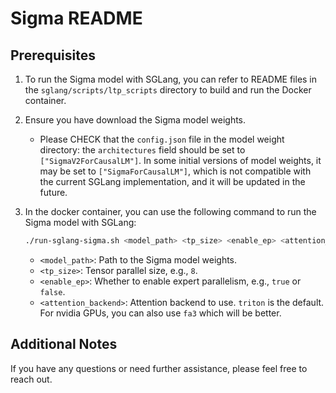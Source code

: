 # Sigma README

## Prerequisites

1. To run the Sigma model with SGLang, you can refer to README files in the `sglang/scripts/ltp_scripts` directory to build and run the Docker container.

2. Ensure you have download the Sigma model weights.
    - Please CHECK that the `config.json` file in the model weight directory: the `architectures` field should be set to `["SigmaV2ForCausalLM"]`. In some initial versions of model weights, it may be set to `["SigmaForCausalLM"]`, which is not compatible with the current SGLang implementation, and it will be updated in the future.

3. In the docker container, you can use the following command to run the Sigma model with SGLang:

   ```bash
   ./run-sglang-sigma.sh <model_path> <tp_size> <enable_ep> <attention_backend>
   ```

    - `<model_path>`: Path to the Sigma model weights.
    - `<tp_size>`: Tensor parallel size, e.g., `8`.
    - `<enable_ep>`: Whether to enable expert parallelism, e.g., `true` or `false`.
    - `<attention_backend>`: Attention backend to use. `triton` is the default. For nvidia GPUs, you can also use `fa3` which will be better.

## Additional Notes
If you have any questions or need further assistance, please feel free to reach out.
